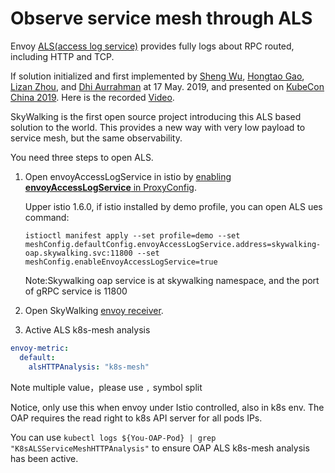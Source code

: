 # Observe service mesh through ALS
Envoy [ALS(access log service)](https://www.envoyproxy.io/docs/envoy/latest/api-v2/service/accesslog/v2/als.proto) provides
fully logs about RPC routed, including HTTP and TCP.

If solution initialized and first implemented by [Sheng Wu](https://github.com/wu-sheng), [Hongtao Gao](https://github.com/hanahmily), [Lizan Zhou](https://github.com/lizan), 
and [Dhi Aurrahman](https://github.com/dio) at 17 May. 2019, 
and presented on [KubeCon China 2019](https://kccncosschn19eng.sched.com/event/NroB/observability-in-service-mesh-powered-by-envoy-and-apache-skywalking-sheng-wu-lizan-zhou-tetrate).
Here is the recorded [Video](https://www.youtube.com/watch?v=tERm39ju9ew).

SkyWalking is the first open source project introducing this ALS based solution to the world. This provides a new way with very low payload to service mesh, but the same observability.

You need three steps to open ALS.
1. Open envoyAccessLogService in istio by [enabling **envoyAccessLogService** in ProxyConfig](https://istio.io/docs/reference/config/istio.mesh.v1alpha1/#ProxyConfig).

    Upper istio 1.6.0, if istio installed by demo profile, you can open ALS ues command:
    ```
    istioctl manifest apply --set profile=demo --set meshConfig.defaultConfig.envoyAccessLogService.address=skywalking-oap.skywalking.svc:11800 --set meshConfig.enableEnvoyAccessLogService=true
    ```
    Note:Skywalking oap service is at skywalking namespace, and the port of gRPC service is 11800
    
2. Open SkyWalking [envoy receiver](../backend/backend-receivers.md).
3. Active ALS k8s-mesh analysis
```yaml
envoy-metric:
  default:
    alsHTTPAnalysis: "k8s-mesh"
```
Note multiple value，please use `,` symbol split

Notice, only use this when envoy under Istio controlled, also in k8s env. The OAP requires the read right to k8s API server for all pods IPs.

You can use `kubectl logs ${You-OAP-Pod} | grep "K8sALSServiceMeshHTTPAnalysis"` to ensure OAP ALS k8s-mesh analysis has been active.
